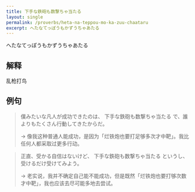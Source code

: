 ```yaml
---
title: 下手な鉄砲も数撃ちゃ当たる
layout: single
permalink: /proverbs/heta-na-teppou-mo-ka-zuu-chaataru
excerpt: へたなてっぽうもかずうちゃあたる
---
```


へたなてっぽうもかずうちゃあたる

## 解释

乱枪打鸟

## 例句

> 僕みたいな凡人が成功できたのは、 下手な鉄砲も数撃ちゃ当たる で、誰よりもたくさん行動してきたからだ。
>
> → 像我这种普通人能成功，是因为「烂铁炮也要打足够多次才中靶」。我比任何人都采取过更多行动。

> 正直、受かる自信はないけど、 下手な鉄砲も数撃ちゃ当たる というし、受けるだけ受けてみよう。
>
> → 老实说，我并不确定自己能不能成功，但是既然「烂铁炮也要打够次数才中靶」，我也应该去尽可能多地去尝试。

